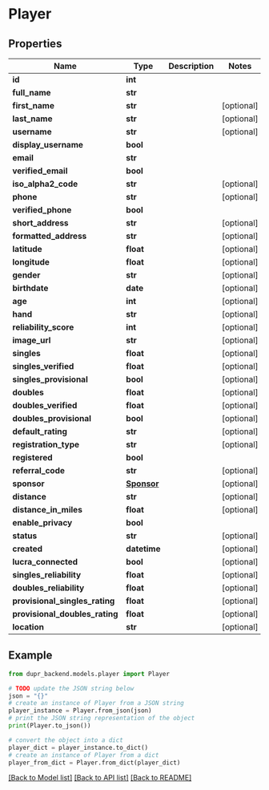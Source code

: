 # Player


## Properties

Name | Type | Description | Notes
------------ | ------------- | ------------- | -------------
**id** | **int** |  | 
**full_name** | **str** |  | 
**first_name** | **str** |  | [optional] 
**last_name** | **str** |  | [optional] 
**username** | **str** |  | [optional] 
**display_username** | **bool** |  | 
**email** | **str** |  | 
**verified_email** | **bool** |  | 
**iso_alpha2_code** | **str** |  | [optional] 
**phone** | **str** |  | [optional] 
**verified_phone** | **bool** |  | 
**short_address** | **str** |  | [optional] 
**formatted_address** | **str** |  | [optional] 
**latitude** | **float** |  | [optional] 
**longitude** | **float** |  | [optional] 
**gender** | **str** |  | [optional] 
**birthdate** | **date** |  | [optional] 
**age** | **int** |  | [optional] 
**hand** | **str** |  | [optional] 
**reliability_score** | **int** |  | [optional] 
**image_url** | **str** |  | [optional] 
**singles** | **float** |  | [optional] 
**singles_verified** | **float** |  | [optional] 
**singles_provisional** | **bool** |  | [optional] 
**doubles** | **float** |  | [optional] 
**doubles_verified** | **float** |  | [optional] 
**doubles_provisional** | **bool** |  | [optional] 
**default_rating** | **str** |  | [optional] 
**registration_type** | **str** |  | [optional] 
**registered** | **bool** |  | 
**referral_code** | **str** |  | [optional] 
**sponsor** | [**Sponsor**](Sponsor.md) |  | [optional] 
**distance** | **str** |  | [optional] 
**distance_in_miles** | **float** |  | [optional] 
**enable_privacy** | **bool** |  | 
**status** | **str** |  | [optional] 
**created** | **datetime** |  | [optional] 
**lucra_connected** | **bool** |  | [optional] 
**singles_reliability** | **float** |  | [optional] 
**doubles_reliability** | **float** |  | [optional] 
**provisional_singles_rating** | **float** |  | [optional] 
**provisional_doubles_rating** | **float** |  | [optional] 
**location** | **str** |  | [optional] 

## Example

```python
from dupr_backend.models.player import Player

# TODO update the JSON string below
json = "{}"
# create an instance of Player from a JSON string
player_instance = Player.from_json(json)
# print the JSON string representation of the object
print(Player.to_json())

# convert the object into a dict
player_dict = player_instance.to_dict()
# create an instance of Player from a dict
player_from_dict = Player.from_dict(player_dict)
```
[[Back to Model list]](../README.md#documentation-for-models) [[Back to API list]](../README.md#documentation-for-api-endpoints) [[Back to README]](../README.md)


